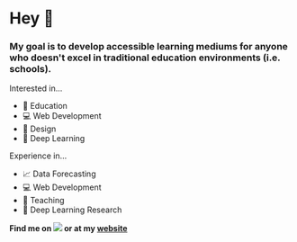 # Hey 👋
### My goal is to develop accessible learning mediums for anyone who doesn't excel in traditional education environments (i.e. schools).

Interested in...
- 🌱 Education
- 💻 Web Development
- 🎨 Design
- 🧠 Deep Learning

Experience in...
- 📈 Data Forecasting
- 💻 Web Development
- 🍎 Teaching
- 🔬 Deep Learning Research

**Find me on [<img src="http://i.imgur.com/wWzX9uB.png">](https://twitter.com/gregrolwes) or at my [website](https://gregrolwes.com)**
